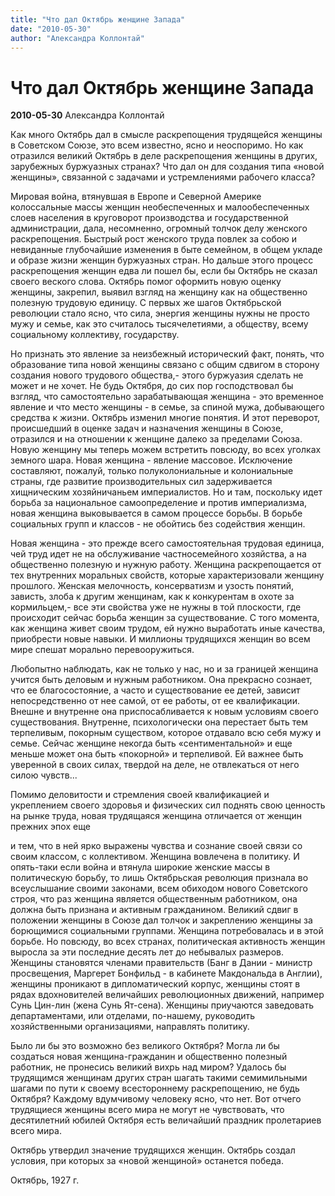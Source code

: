 ```yaml
---
title: "Что дал Октябрь женщине Запада"
date: "2010-05-30"
author: "Александра Коллонтай"
---
```


# Что дал Октябрь женщине Запада

**2010-05-30** Александра Коллонтай

Как много Октябрь дал в смысле раскрепощения трудящейся женщины в Советском Союзе, это всем известно, ясно и неоспоримо. Но как отразился великий Октябрь в деле раскрепощения женщины в других, зарубежных буржуазных странах? Что дал он для создания типа «новой женщины», связанной с задачами и устремлениями рабочего класса?

Мировая война, втянувшая в Европе и Северной Америке колоссальные массы женщин необеспеченных и малообеспеченных слоев населения в круговорот производства и государственной администрации, дала, несомненно, огромный толчок делу женского раскрепощения. Быстрый рост женского труда повлек за собою и невиданные глубочайшие изменения в быте семейном, в общем укладе и образе жизни женщин буржуазных стран. Но дальше этого процесс раскрепощения женщин едва ли пошел бы, если бы Октябрь не сказал своего веского слова. Октябрь помог оформить новую оценку женщины, закрепил, выявил взгляд на женщину как на общественно полезную трудовую единицу. С первых же шагов Октябрьской революции стало ясно, что сила, энергия женщины нужны не просто мужу и семье, как это считалось тысячелетиями, а обществу, всему социальному коллективу, государству.

Но признать это явление за неизбежный исторический факт, понять, что образование типа новой женщины связано с общим сдвигом в сторону создания нового трудового общества,- этого буржуазия сделать не может и не хочет. Не будь Октября, до сих пор господствовал бы взгляд, что самостоятельно зарабатывающая женщина - это временное явление и что место женщины - в семье, за спиной мужа, добывающего средства к жизни. Октябрь изменил многие понятия. И этот переворот, происшедший в оценке задач и назначения женщины в Союзе, отразился и на отношении к женщине далеко за пределами Союза. Новую женщину мы теперь можем встретить повсюду, во всех уголках земного шара. Новая женщина - явление массовое. Исключение составляют, пожалуй, только полуколониальные и колониальные страны, где развитие производительных сил задерживается хищническим хозяйничаньем империалистов. Но и там, поскольку идет борьба за национальное самоопределение и против империализма, новая женщина выковывается в самом процессе борьбы. В борьбе социальных групп и классов - не обойтись без содействия женщин.

Новая женщина - это прежде всего самостоятельная трудовая единица, чей труд идет не на обслуживание частносемейного хозяйства, а на общественно полезную и нужную работу. Женщина раскрепощается от тех внутренних моральных свойств, которые характеризовали женщину прошлого. Женская мелочность, консерватизм и узость понятий, зависть, злоба к другим женщинам, как к конкурентам в охоте за кормильцем,- все эти свойства уже не нужны в той плоскости, где происходит сейчас борьба женщин за существование. С того момента, как женщина живет своим трудом, ей нужно выработать иные качества, приобрести новые навыки. И миллионы трудящихся женщин во всем мире спешат морально перевооружиться.

Любопытно наблюдать, как не только у нас, но и за границей женщина учится быть деловым и нужным работником. Она прекрасно сознает, что ее благосостояние, а часто и существование ее детей, зависит непосредственно от нее самой, от ее работы, от ее квалификации. Внешне и внутренне она приспосабливается к новым условиям своего существования. Внутренне, психологически она перестает быть тем терпеливым, покорным существом, которое отдавало всю себя мужу и семье. Сейчас женщине некогда быть «сентиментальной» и еще меньше может она быть «покорной» и терпеливой. Ей важнее быть уверенной в своих силах, твердой на деле, не отвлекаться от него силою чувств...

Помимо деловитости и стремления своей квалификацией и укреплением своего здоровья и физических сил поднять свою ценность на рынке труда, новая трудящаяся женщина отличается от женщин прежних эпох еще

и тем, что в ней ярко выражены чувства и сознание своей связи со своим классом, с коллективом. Женщина вовлечена в политику. И опять-таки если война и втянула широкие женские массы в политическую борьбу, то лишь Октябрьская революция признала во всеуслышание своими законами, всем обиходом нового Советского строя, что раз женщина является общественным работником, она должна быть признана и активным гражданином. Великий сдвиг в положении женщины в Союзе дал толчок и закреплению женщины за борющимися социальными группами. Женщина потребовалась и в этой борьбе. Но повсюду, во всех странах, политическая активность женщин выросла за эти последние десять лет до небывалых размеров. Женщины становятся членами правительств (Банг в Дании - министр просвещения, Маргерет Бонфильд - в кабинете Макдональда в Англии), женщины проникают в дипломатический корпус, женщины стоят в рядах вдохновителей величайших революционных движений, например Сунь Цин-лин (жена Сунь Ят-сена). Женщины приучаются заведовать департаментами, или отделами, по-нашему, руководить хозяйственными организациями, направлять политику.

Было ли бы это возможно без великого Октября? Могла ли бы создаться новая женщина-гражданин и общественно полезный работник, не пронесись великий вихрь над миром? Удалось бы трудящимся женщинам других стран шагать такими семимильными шагами по пути к своему всестороннему раскрепощению, не будь Октября? Каждому вдумчивому человеку ясно, что нет. Вот отчего трудящиеся женщины всего мира не могут не чувствовать, что десятилетний юбилей Октября есть величайший праздник пролетариев всего мира.

Октябрь утвердил значение трудящихся женщин. Октябрь создал условия, при которых за «новой женщиной» останется победа.

Октябрь, 1927 г.